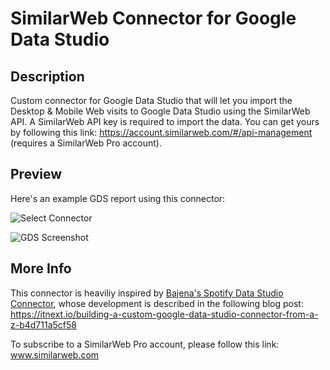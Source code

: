 # SimilarWeb Connector for Google Data Studio

## Description
Custom connector for Google Data Studio that will let you import the Desktop & Mobile Web visits to Google Data Studio using the SimilarWeb API. 
A SimilarWeb API key is required to import the data. You can get yours by following this link: https://account.similarweb.com/#/api-management (requires a SimilarWeb Pro account).

## Preview
Here's an example GDS report using this connector:

![Select Connector](https://github.com/gregoryfryns/similarweb-gds-connector/screenshots/select_connector.png)

![GDS Screenshot](https://github.com/gregoryfryns/similarweb-gds-connector/screenshots/example_report.png)


## More Info
This connector is heaviliy inspired by [Bajena's Spotify Data Studio Connector](https://github.com/Bajena/spotify-gds-connector), whose development is described in the following blog post: https://itnext.io/building-a-custom-google-data-studio-connector-from-a-z-b4d711a5cf58

To subscribe to a SimilarWeb Pro account, please follow this link: www.similarweb.com
